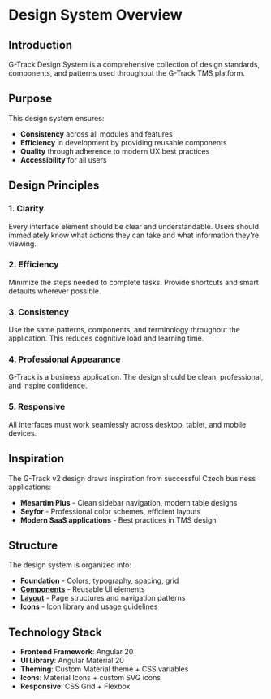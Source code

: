 # Design System Overview

## Introduction
G-Track Design System is a comprehensive collection of design standards, components, and patterns used throughout the G-Track TMS platform.

## Purpose
This design system ensures:
- **Consistency** across all modules and features
- **Efficiency** in development by providing reusable components
- **Quality** through adherence to modern UX best practices
- **Accessibility** for all users

## Design Principles

### 1. Clarity
Every interface element should be clear and understandable. Users should immediately know what actions they can take and what information they're viewing.

### 2. Efficiency
Minimize the steps needed to complete tasks. Provide shortcuts and smart defaults wherever possible.

### 3. Consistency
Use the same patterns, components, and terminology throughout the application. This reduces cognitive load and learning time.

### 4. Professional Appearance
G-Track is a business application. The design should be clean, professional, and inspire confidence.

### 5. Responsive
All interfaces must work seamlessly across desktop, tablet, and mobile devices.

## Inspiration
The G-Track v2 design draws inspiration from successful Czech business applications:
- **Mesartim Plus** - Clean sidebar navigation, modern table designs
- **Seyfor** - Professional color schemes, efficient layouts
- **Modern SaaS applications** - Best practices in TMS design

## Structure
The design system is organized into:
- **[Foundation](foundation.md)** - Colors, typography, spacing, grid
- **[Components](components.md)** - Reusable UI elements
- **[Layout](layout.md)** - Page structures and navigation patterns
- **[Icons](icons.md)** - Icon library and usage guidelines

## Technology Stack
- **Frontend Framework**: Angular 20
- **UI Library**: Angular Material 20
- **Theming**: Custom Material theme + CSS variables
- **Icons**: Material Icons + custom SVG icons
- **Responsive**: CSS Grid + Flexbox
